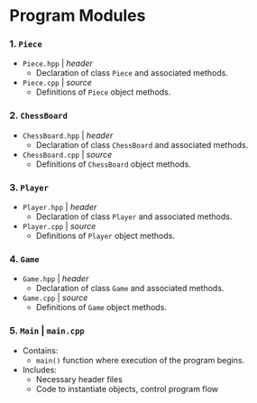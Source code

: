 # Program Modules
### 1. `Piece`
  - `Piece.hpp` |  _header_
    -  Declaration of class `Piece` and associated methods.
  - `Piece.cpp` |  _source_
    -  Definitions of `Piece` object methods.
### 2. `ChessBoard`
  - `ChessBoard.hpp` |  _header_
    -  Declaration of class `ChessBoard` and associated methods.
  - `ChessBoard.cpp` |  _source_
    -  Definitions of `ChessBoard` object methods.
### 3. `Player`
  - `Player.hpp` |  _header_
    -  Declaration of class `Player` and associated methods.
  - `Player.cpp` |  _source_
    -  Definitions of `Player` object methods.
### 4. `Game`
  - `Game.hpp` |  _header_
    -  Declaration of class `Game` and associated methods.
  - `Game.cpp` |  _source_
    -  Definitions of `Game` object methods.
### 5. `Main`  |  `main.cpp`
  -  Contains:
      -  `main()` function where execution of the program begins.
  -  Includes:
      -  Necessary header files
      -  Code to instantiate objects, control program flow
